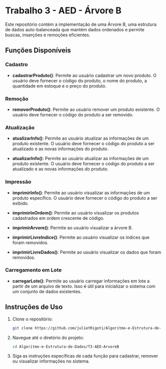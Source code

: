 # Trabalho 3 - AED - Árvore B

Este repositório contém a implementação de uma Árvore B, uma estrutura de dados auto-balanceada que mantém dados ordenados e permite buscas, inserções e remoções eficientes.

## Funções Disponíveis

### Cadastro

- **cadastrarProduto()**: Permite ao usuário cadastrar um novo produto. O usuário deve fornecer o código do produto, o nome do produto, a quantidade em estoque e o preço do produto.

### Remoção

- **removerProduto()**: Permite ao usuário remover um produto existente. O usuário deve fornecer o código do produto a ser removido.

### Atualização

- **atualizarInfo()**: Permite ao usuário atualizar as informações de um produto existente. O usuário deve fornecer o código do produto a ser atualizado e as novas informações do produto.

- **atualizarInfo()**: Permite ao usuário atualizar as informações de um produto existente. O usuário deve fornecer o código do produto a ser atualizado e as novas informações do produto.

### Impressão

- **imprimirInfo()**: Permite ao usuário visualizar as informações de um produto específico. O usuário deve fornecer o código do produto a ser exibido.

- **imprimirInOrdem()**: Permite ao usuário visualizar os produtos cadastrados em ordem crescente de código.

- **imprimirArvore()**: Permite ao usuário visualizar a árvore B. 

- **imprimirLivreIndice()**: Permite ao usuário visualizar os índices que foram removidos.

- **imprimirLivreDados()**: Permite ao usuário visualizar os dados que foram removidos.

### Carregamento em Lote

- **carregarLote()**: Permite ao usuário carregar informações em lote a partir de um arquivo de texto. Isso é útil para inicializar o sistema com um conjunto de dados existentes.


## Instruções de Uso

1. Clone o repositório:
   ```sh
   git clone https://github.com/julietRigoti/Algoritmo-e-Estrutura-de-Dados.git
   ```
2. Navegue até o diretório do projeto:
   ```sh
   cd Algoritmo-e-Estrutura-de-Dados/T3-AED-ArvoreB
   ```
3. Siga as instruções específicas de cada função para cadastrar, remover ou visualizar informações no sistema.
